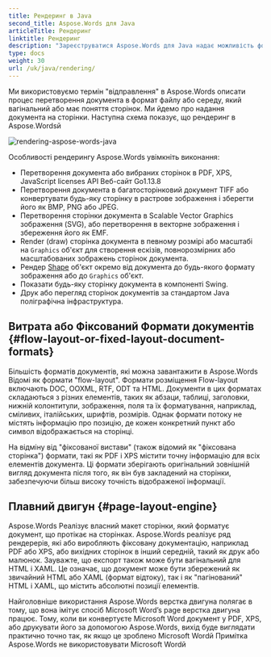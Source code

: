 ```yaml
---
title: Рендеринг в Java
second_title: Aspose.Words для Java
articleTitle: Рендеринг
linktitle: Рендеринг
description: "Зареєструватися Aspose.Words для Java надає можливість форматувати документ про те, що відображається на сторінках та перетворювати такі документи або вибрані сторінки в інший документ (PDF, HTML, HTML, HTML, HTML, HTML, HTML, HTML, HTML, HTML, HTML, HTML, HTML, HTML, HTML, HTML, HTML, HTML, HTML, HTML, HTML, HTML, HTML, HTML, HTML, HTML, HTML, HTML, HTML, HTML, HTML, HTML, HTML, HTML, HTML, HTML, HTML, HTML, HTML, HTML, HTML, HTML, HTML, HTML, HTML, HTML, HTML, HTML, HTML, HTML, HTML, HTML, HTML, HTML, HTML, HTML, HTML, HTML, HTML, HTML, HTML, HTML, HTML, HTML, HTML, HTML, HTML, HTML, HTML, HTML, HTML, HTML, HTML, HTML, HTML, HTML, HTML, HTML, HTML, HTML, HTML, HTML, HTML, HTML, HTML, HTML, HTML, HTML, HTML, HTML, HTML, HTML, HTML, HTML, HTML, HTML, HTML, HTML, HTML, HTML, HTML, HTML, HTML, HTML, HTML, HTML, HTML, HTML, HTML, HTML, HTML, HTML, HTML, HTML, HTML, XPS, і т.д.) або зображення (TIFF, PNG, SVG і т.д.) форматів для перегляду, подальшого перетворення або друку."
type: docs
weight: 30
url: /uk/java/rendering/
---
```


Ми використовуємо термін "відправлення" в Aspose.Words описати процес перетворення документа в формат файлу або середу, який вагінальний або має поняття сторінок. Ми йдемо про надання документа на сторінки. Наступна схема показує, що рендеринг в Aspose.Wordsй

![rendering-aspose-words-java](/words/java/rendering/rendering-1.png)

Особливості рендерингу Aspose.Words увімкніть виконання:

- Перетворення документа або вибраних сторінок в PDF, XPS, JavaScript licenses API Веб-сайт Go1.13.8
- Перетворення документа в багатосторінковий документ TIFF або конвертувати будь-яку сторінку в растрове зображення і зберегти його як BMP, PNG або JPEG.
- Перетворення сторінки документа в Scalable Vector Graphics зображення (SVG), або перетворення в векторне зображення і збереження його як EMF.
- Render (draw) сторінка документа в певному розмірі або масштабі на `Graphics` об'єкт для створення ескізів, повнорозмірних або масштабованих зображень сторінок документа.
- Рендер [Shape](https://reference.aspose.com/words/java/com.aspose.words/shape/) об'єкт окремо від документа до будь-якого формату зображення або до `Graphics` об'єкт.
- Показати будь-яку сторінку документа в компоненті Swing.
- Друк або перегляд сторінок документів за стандартом Java поліграфічна інфраструктура.

## Витрата або Фіксований Формати документів {#flow-layout-or-fixed-layout-document-formats}

Більшість форматів документів, які можна завантажити в Aspose.Words Відомі як формати "flow-layout". Формати розміщення Flow-layout включають DOC, OOXML, RTF, ODT та HTML. Документи в цих форматах складаються з різних елементів, таких як абзаци, таблиці, заголовки, нижній колонтитули, зображення, поля та їх форматування, наприклад, сміливих, італійських, шрифтів, розмірів. Однак формати потоку не містять інформацію про позицію, де кожен конкретний пункт або символ відображається на сторінці.

На відміну від "фіксованої вистави" (також відомий як "фіксована сторінка") формати, такі як PDF і XPS містити точну інформацію для всіх елементів документа. Ці формати зберігають оригінальний зовнішній вигляд документа після того, як він був закладений на сторінки, забезпечуючи більш високу точність відображеної інформації.

## Плавний двигун {#page-layout-engine}

Aspose.Words Реалізує власний макет сторінки, який форматує документ, що протікає на сторінках. Aspose.Words реалізує ряд рендерерів, які або виробляють фіксовану документацію, наприклад PDF або XPS, або вихідних сторінок в інший середній, такий як друк або малюнок. Зауважте, що експорт також може бути вагінальний для HTML і XAML. Це означає, що документ може бути збережений як звичайний HTML або XAML (формат відтоку), так і як "пагінований" HTML і XAML, що містить абсолютні позиції елементів.

Найголовніше використання Aspose.Words верстка двигуна полягає в тому, що вона імітує спосіб Microsoft Word’s page верстка двигуна працює. Тому, коли ви конвертуєте Microsoft Word документ у PDF, XPS, або друкувати його за допомогою Aspose.Words, вихід буде виглядати практично точно так, як якщо це зроблено Microsoft Wordй Примітка Aspose.Words не використовувати Microsoft Wordй
